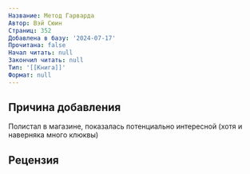 ```yaml
---
Название: Метод Гарварда
Автор: Вэй Сюин
Страниц: 352
Добавлена в базу: '2024-07-17'
Прочитана: false
Начал читать: null
Закончил читать: null
Тип: '[[Книга]]'
Формат: null
---
```

## Причина добавления

Полистал в магазине, показалась потенциально интересной (хотя и наверняка много клюквы)

## Рецензия